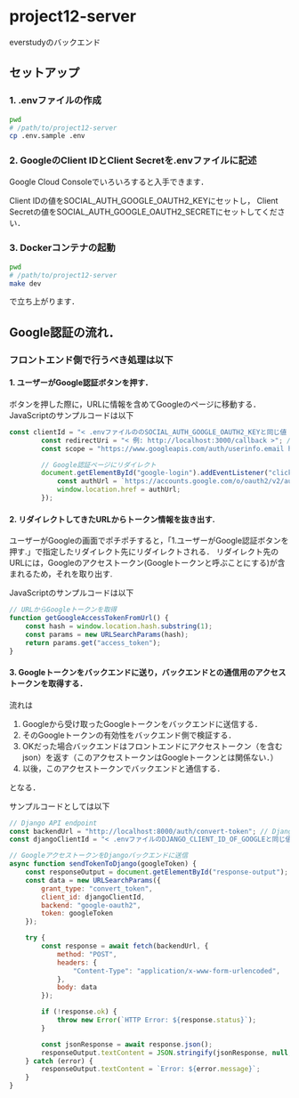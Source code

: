 # project12-server

everstudyのバックエンド

## セットアップ

### 1. .envファイルの作成

```bash
pwd
# /path/to/project12-server
cp .env.sample .env
```

### 2. GoogleのClient IDとClient Secretを.envファイルに記述

Google Cloud Consoleでいろいろすると入手できます．

Client IDの値をSOCIAL_AUTH_GOOGLE_OAUTH2_KEYにセットし，
Client Secretの値をSOCIAL_AUTH_GOOGLE_OAUTH2_SECRETにセットしてください．


### 3. Dockerコンテナの起動

```bash
pwd
# /path/to/project12-server
make dev
```

で立ち上がります．

## Google認証の流れ．

### フロントエンド側で行うべき処理は以下

#### 1. ユーザーがGoogle認証ボタンを押す．

ボタンを押した際に，URLに情報を含めてGoogleのページに移動する．
JavaScriptのサンプルコードは以下

```js
const clientId = "< .envファイルののSOCIAL_AUTH_GOOGLE_OAUTH2_KEYと同じ値 >"; // Google Cloud Consoleで取得したクライアントID
        const redirectUri = "< 例: http://localhost:3000/callback >"; // 認証後のリダイレクト先 フロント側のURL
        const scope = "https://www.googleapis.com/auth/userinfo.email https://www.googleapis.com/auth/userinfo.profile"; // 必要なスコープ

        // Google認証ページにリダイレクト
        document.getElementById("google-login").addEventListener("click", () => {
            const authUrl = `https://accounts.google.com/o/oauth2/v2/auth?response_type=token&client_id=${clientId}&redirect_uri=${encodeURIComponent(redirectUri)}&scope=${encodeURIComponent(scope)}`;
            window.location.href = authUrl;
        });
```

#### 2. リダイレクトしてきたURLからトークン情報を抜き出す.

ユーザーがGoogleの画面でポチポチすると，「1.ユーザーがGoogle認証ボタンを押す.」で指定したリダイレクト先にリダイレクトされる．
リダイレクト先のURLには，Googleのアクセストークン(Googleトークンと呼ぶことにする)が含まれるため，それを取り出す.

JavaScriptのサンプルコードは以下

```js
// URLからGoogleトークンを取得
function getGoogleAccessTokenFromUrl() {
    const hash = window.location.hash.substring(1);
    const params = new URLSearchParams(hash);
    return params.get("access_token");
}
```

#### 3. Googleトークンをバックエンドに送り，バックエンドとの通信用のアクセストークンを取得する．

流れは

1. Googleから受け取ったGoogleトークンをバックエンドに送信する．
2. そのGoogleトークンの有効性をバックエンド側で検証する．
3. OKだった場合バックエンドはフロントエンドにアクセストークン（を含むjson）を返す（このアクセストークンはGoogleトークンとは関係ない．）
4. 以後，このアクセストークンでバックエンドと通信する．

となる．

サンプルコードとしては以下

```js
// Django API endpoint
const backendUrl = "http://localhost:8000/auth/convert-token"; // Djangoのトークン変換エンドポイント
const djangoClientId = "< .envファイルのDJANGO_CLIENT_ID_OF_GOOGLEと同じ値 >"; // Django OAuth ToolkitのクライアントID

// GoogleアクセストークンをDjangoバックエンドに送信
async function sendTokenToDjango(googleToken) {
    const responseOutput = document.getElementById("response-output");
    const data = new URLSearchParams({
        grant_type: "convert_token",
        client_id: djangoClientId,
        backend: "google-oauth2",
        token: googleToken
    });

    try {
        const response = await fetch(backendUrl, {
            method: "POST",
            headers: {
                "Content-Type": "application/x-www-form-urlencoded",
            },
            body: data
        });

        if (!response.ok) {
            throw new Error(`HTTP Error: ${response.status}`);
        }

        const jsonResponse = await response.json();
        responseOutput.textContent = JSON.stringify(jsonResponse, null, 2);
    } catch (error) {
        responseOutput.textContent = `Error: ${error.message}`;
    }
}
```